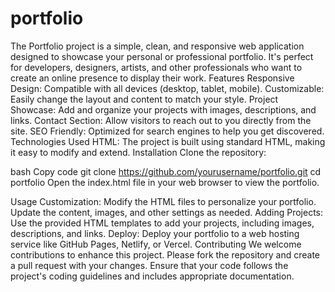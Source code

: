 # portfolio
The Portfolio project is a simple, clean, and responsive web application designed to showcase your personal or professional portfolio. It's perfect for developers, designers, artists, and other professionals who want to create an online presence to display their work.
Features
Responsive Design: Compatible with all devices (desktop, tablet, mobile).
Customizable: Easily change the layout and content to match your style.
Project Showcase: Add and organize your projects with images, descriptions, and links.
Contact Section: Allow visitors to reach out to you directly from the site.
SEO Friendly: Optimized for search engines to help you get discovered.
Technologies Used
HTML: The project is built using standard HTML, making it easy to modify and extend.
Installation
Clone the repository:

bash
Copy code
git clone https://github.com/yourusername/portfolio.git
cd portfolio
Open the index.html file in your web browser to view the portfolio.

Usage
Customization: Modify the HTML files to personalize your portfolio. Update the content, images, and other settings as needed.
Adding Projects: Use the provided HTML templates to add your projects, including images, descriptions, and links.
Deploy: Deploy your portfolio to a web hosting service like GitHub Pages, Netlify, or Vercel.
Contributing
We welcome contributions to enhance this project. Please fork the repository and create a pull request with your changes. Ensure that your code follows the project's coding guidelines and includes appropriate documentation.
